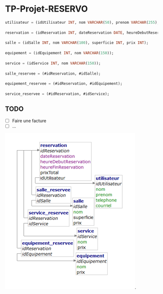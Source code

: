 # TP-Projet-RESERVO

```SQL
utilisateur = (idUtilisateur INT, nom VARCHAR(50), prenom VARCHAR(255), telephone CHAR(10), courriel VARCHAR(255));

reservation = (idReservation INT, dateReservation DATE, heureDebutReservation TIME, heureFinReservation TIME, prixTotal INT, #idUtilisateur);

salle = (idSalle INT, nom VARCHAR(100), superficie INT, prix INT);

equipement = (idEquipement INT, nom VARCHAR(150));

service = (idService INT, nom VARCHAR(150));

salle_reservee = (#idReservation, #idSalle);

equipement_reservee = (#idReservation, #idEquipement);

service_reservee = (#idReservation, #idService);
```

## TODO

- [ ] Faire une facture 
- [ ] ...

![SchemaBDD](./schemaBdd.png "schemaBD").
